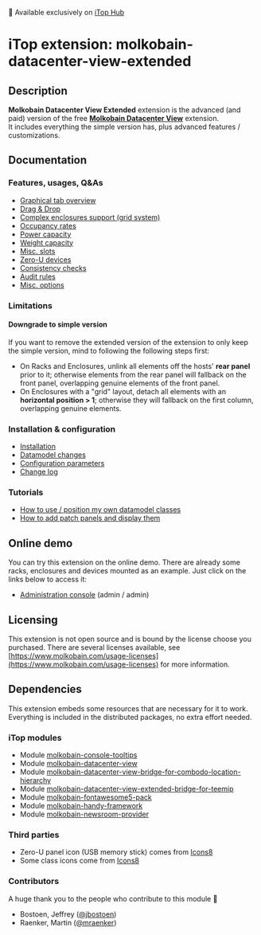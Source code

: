 👋 Available exclusively on [iTop Hub](https://store.itophub.io/en_US/products/molkobain-datacenter-view-extended)

# iTop extension: molkobain-datacenter-view-extended

## Description
**Molkobain Datacenter View Extended** extension is the advanced (and paid) version of the free **[Molkobain Datacenter View](https://github.com/Molkobain/itop-datacenter-view)** extension. \
It includes everything the simple version has, plus advanced features / customizations.

## Documentation
### Features, usages, Q&As
  * [Graphical tab overview](docs/features/graphical-tab-overview.md)
  * [Drag & Drop](docs/features/drag-and-drop.md)
  * [Complex enclosures support (grid system)](docs/features/complex-enclosures.md)
  * [Occupancy rates](docs/features/occupancy-rates.md)
  * [Power capacity](docs/features/power-capacity.md)
  * [Weight capacity](docs/features/weight-capacity.md)
  * [Misc. slots](docs/features/misc-slots.md)
  * [Zero-U devices](docs/features/zero-u-devices.md)
  * [Consistency checks](docs/features/consistency-checks.md)
  * [Audit rules](docs/features/audit-rules.md)
  * [Misc. options](docs/features/misc-options.md)

### Limitations
#### Downgrade to simple version
If you want to remove the extended version of the extension to only keep the simple version, mind to following the following steps first:
  * On Racks and Enclosures, unlink all elements off the hosts' **rear panel** prior to it; otherwise elements from the rear panel will fallback on the front panel, overlapping genuine elements of the front panel.
  * On Enclosures with a "grid" layout, detach all elements with an **horizontal position > 1**; otherwise they will fallback on the first column, overlapping genuine elements.

### Installation & configuration
  * [Installation](docs/configuration/installation.md)
  * [Datamodel changes](docs/configuration/datamodel-changes.md)
  * [Configuration parameters](docs/configuration/configuration-parameters.md)
  * [Change log](./CHANGELOG.md)

### Tutorials
  * [How to use / position my own datamodel classes](docs/tutorials/custom-datamodel-classes.md)
  * [How to add patch panels and display them](docs/tutorials/add-patch-panels.md)

## Online demo
You can try this extension on the online demo. There are already some racks, enclosures and devices mounted as an example. Just click on the links below to access it:
  * [Administration console](http://mbc.itop.molkobain.com/pages/UI.php?operation=details&class=Rack&id=15&c[menu]=SearchCIs&auth_user=admin&auth_pwd=admin#tabbedContent_0=8) (admin / admin)

## Licensing
This extension is not open source and is bound by the license choose you purchased. There are several licenses available, see [https://www.molkobain.com/usage-licenses](https://www.molkobain.com/usage-licenses) for more information.

## Dependencies
This extension embeds some resources that are necessary for it to work. \
Everything is included in the distributed packages, no extra effort needed.

### iTop modules

  * Module [molkobain-console-tooltips](https://github.com/Molkobain/itop-console-tooltips)
  * Module [molkobain-datacenter-view](https://github.com/Molkobain/itop-datacenter-view)
  * Module [molkobain-datacenter-view-bridge-for-combodo-location-hierarchy](https://github.com/Molkobain/itop-datacenter-view-bridge-for-combodo-location-hierarchy)
  * Module [molkobain-datacenter-view-extended-bridge-for-teemip](https://github.com/Molkobain/itop-datacenter-view-extended-bridge-for-teemip)
  * Module [molkobain-fontawesome5-pack](https://github.com/Molkobain/itop-fontawesome5-pack)
  * Module [molkobain-handy-framework](https://github.com/Molkobain/itop-handy-framework)
  * Module [molkobain-newsroom-provider](https://github.com/Molkobain/itop-newsroom-provider)

### Third parties

  * Zero-U panel icon (USB memory stick) comes from [Icons8](https://icons8.com/icon/FlnYHAW3wYBn/usb-memory-stick)
  * Some class icons come from [Icons8](https://icons8.com)

### Contributors
A huge thank you to the people who contribute to this module 🙌

  * Bostoen, Jeffrey ([@jbostoen](https://github.com/jbostoen))
  * Raenker, Martin ([@mraenker](https://github.com/mraenker))
